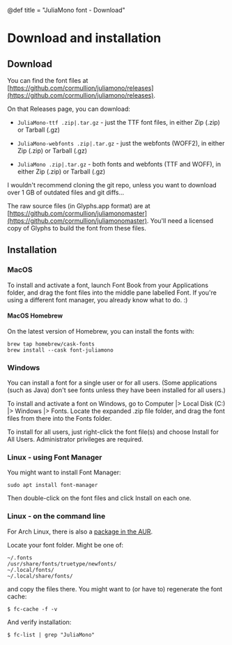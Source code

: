 @def title = "JuliaMono font - Download"

# Download and installation

## Download

You can find the font files at [https://github.com/cormullion/juliamono/releases](https://github.com/cormullion/juliamono/releases).

On that Releases page, you can download:

- `JuliaMono-ttf .zip|.tar.gz` - just the TTF font files, in either Zip (.zip) or Tarball (.gz)

- `JuliaMono-webfonts .zip|.tar.gz` - just the webfonts (WOFF2), in either Zip (.zip) or Tarball (.gz)

- `JuliaMono .zip|.tar.gz` - both fonts and webfonts (TTF and WOFF), in either Zip (.zip) or Tarball (.gz)

I wouldn't recommend cloning the git repo, unless you want to download over 1 GB of outdated files and git diffs...

The raw source files (in Glyphs.app format) are at [https://github.com/cormullion/juliamonomaster](https://github.com/cormullion/juliamonomaster). You'll need a licensed copy of Glyphs to build the font from these files.

## Installation

### MacOS

To install and activate a font, launch Font Book from your Applications folder, and drag the font files into the middle pane labelled Font. If you're using a different font manager, you already know what to do. :)

#### MacOS Homebrew

On the latest version of Homebrew, you can install the fonts with:

```
brew tap homebrew/cask-fonts
brew install --cask font-juliamono
```

### Windows

You can install a font for a single user or for all users. (Some applications (such as Java) don't see fonts unless they have been installed for all users.)

To install and activate a font on Windows, go to Computer |> Local Disk (C:) |> Windows |> Fonts. Locate the expanded .zip file folder, and drag the font files from there into the Fonts folder.

To install for all users, just right-click the font file(s) and choose Install for All Users. Administrator privileges are required.

### Linux - using Font Manager

You might want to install Font Manager:

```
sudo apt install font-manager
```

Then double-click on the font files and click Install on each one.

### Linux - on the command line

For Arch Linux, there is also a [package in the AUR](https://aur.archlinux.org/packages/ttf-juliamono/).

Locate your font folder. Might be one of:

```
~/.fonts
/usr/share/fonts/truetype/newfonts/
~/.local/fonts/
~/.local/share/fonts/
```

and copy the files there. You might want to (or have to) regenerate the font cache:

```
$ fc-cache -f -v
```

And verify installation:

```
$ fc-list | grep "JuliaMono"
```
